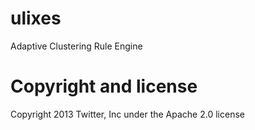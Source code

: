 ulixes
======

Adaptive Clustering Rule Engine








Copyright and license
======

Copyright 2013 Twitter, Inc under the Apache 2.0 license
